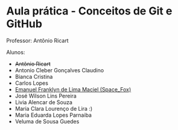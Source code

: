 # Aula prática - Conceitos de Git e GitHub

Professor: Antônio Ricart

Alunos:
- ~~Antônio Ricart~~
- Antonio Cleber Gonçalves Claudino
- Bianca Cristina
- Carlos Lopes
- [Emanuel Franklyn de Lima Maciel (Space_Fox)](https://github.com/emanuelfranklyn)
- José Wilson Lins Pereira
- Livia Alencar de Souza
- Maria Clara Lourenço de Lira :)
- Maria Eduarda Lopes Parnaiba
- Veluma de Sousa Guedes

